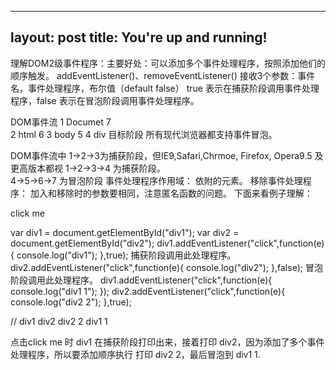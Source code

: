 
---
layout: post
title: You're up and running!
---
理解DOM2级事件程序：主要好处：可以添加多个事件处理程序，按照添加他们的顺序触发。
addEventListener()、removeEventListener() 接收3个参数：事件名，事件处理程序，布尔值（default false）
true 表示在捕获阶段调用事件处理程序，false 表示在冒泡阶段调用事件处理程序。

DOM事件流
	 1 Documet 7  
	  2  html   6
	   3  body   5
	     4  div  目标阶段 
所有现代浏览器都支持事件冒泡。

DOM事件流中 1->2->3为捕获阶段，但IE9,Safari,Chrmoe, Firefox, Opera9.5 及更高版本都视 1->2->3->4 为捕获阶段。            
4->5->6->7  为冒泡阶段
事件处理程序作用域： 依附的元素。
移除事件处理程序： 加入和移除时的参数要相同，注意匿名函数的问题。
下面来看例子理解：

<div id="div1">
  <div id="div2">click me </div>
</div>

var div1 = document.getElementById("div1");
var div2 = document.getElementById("div2");
div1.addEventListener("click",function(e){
	console.log("div1");
},true); 捕获阶段调用此处理程序。
div2.addEventListener("click",function(e){
	console.log("div2");
},false); 冒泡阶段调用此处理程序。
div1.addEventListener("click",function(e){
	console.log("div1 1");
});
div2.addEventListener("click",function(e){
	console.log("div2 2");
},true);

// div1 div2 div2 2 div1 1

点击click me 时 div1 在捕获阶段打印出来，接着打印 div2，因为添加了多个事件处理程序，所以要添加顺序执行 打印 div2 2，最后冒泡到 div1 1. 

	
